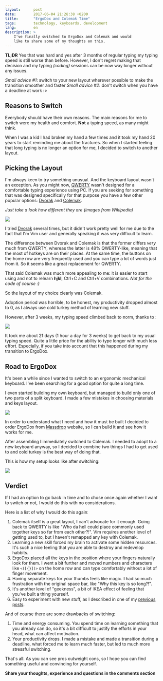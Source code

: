 ```yaml
---
layout:      post
date:        2017-06-04 21:28:38 +0200
title:       "ErgoDox and Colemak Time"
tags:        technology, keyboards, development
lang:        en
description: >
    I've finally switched to ErgoDox and Colemak and would
    like to share some of my thoughts on this.
---
```


**TL;DR** Yes that was hard and yes after 3 months of regular typing my typing
speed is still worse than before. However, I don't regret making that decision
and my typing _(coding)_ sessions can be now way longer without any issues.

*Small advice #1*: switch to your new layout wherever possible to make the transition smoother and faster
*Small advice #2*: don't switch when you have a deadline at work :>

## Reasons to Switch

Everybody should have their own reasons. The main reasons for me to switch were my health and comfort. **Not** a typing speed, as many might think.

When I was a kid I had broken my hand a few times and it took my hand 20 years to start reminding me about the fractures. So when I started feeling that long typing is no longer an option for me, I decided to switch to another layout.

## Picking the Layout

I'm always keen to try something unusual. And the keyboard layout wasn't an exception. As you might now, [QWERTY][3] wasn't designed for a comfortable typing experience using PC. If you are seeking for something that was designed specifically for that purpose you have a few other popular options: [Dvorak][2] and [Colemak][1].

_Just take a look how different they are (images from Wikipedia)_

![](/uploads/7f935629a3ed24093d3a18e72c268bfc)

I tried [Dvorak][2] several times, but it didn't work pretty well for me due to the fact that I'm Vim user and generally speaking it was very difficult to learn.

The difference between Dvorak and Colemak is that the former differs _very_ much from QWERTY, whereas the latter is 48% QWERTY-like, meaning that the most of hotkeys are on their places. At the same time, the buttons on the home row are very frequently used and you can type a lot of words just from it. So it seems like a great replacement for QWERTY.

That said Colemak was much more appealing to me: it is easier to start using and not to relearn **hjkl**, Ctrl+C and Ctrl+V combinations. *Not for the code of course :)*

So the layout of my choice clearly was Colemak.

Adoption period was horrible, to be honest, my productivity dropped almost to 0, as I always use cold turkey method of learning new stuff.

However, after 3 weeks, my typing speed climbed back to norm, thanks to [](https://www.keybr.com/):

![](/uploads/c0f8a8f68868b9cb47c26651695c7195)

It took me about 21 days (1 hour a day for 3 weeks) to get back to my usual typing speed. Quite a little price for the ability to type longer with much less effort. Especially, if you take into account that this happened during my transition to ErgoDox.

## Road to ErgoDox

It's been a while since I wanted to switch to an ergonomic mechanical keyboard. I've been searching for a good option for quite a long time.

I even started building my own keyboard, but managed to build only one of two parts of a split keyboard. I made a few mistakes in choosing materials and keys layout.

![](/uploads/cf584255d30a4a98915e75d22874f99e)

In order to understand what I need and how it must be built I decided to order ErgoDox from [Massdrop](https://www.massdrop.com/r/GF8XYU) website, so I can build it and see how it works for me.

After assembling I immediately switched to Colemak. I needed to adopt to a new keyboard anyway, so I decided to combine two things I had to get used to and cold turkey is the best way of doing that.

This is how my setup looks like after switching:

![](/uploads/9aaf19e70b5f04b8c0d855a671e6c225)

## Verdict

If I had an option to go back in time and to chose once again whether I want to switch or not, I would do this with no considerations.

Here is a list of why I would do this again:

1. Colemak itself is a great layout, I can't advocate for it enough. Going back to QWERTY is like "Who da hell could place commonly used together keys so far from each other?!". Vim requires another level of getting used to, but I haven't remapped any key with Colemak.
2. Learning a new skill forced my brain to activate some hidden resources. It's such a nice feeling that you are able to destroy and redevelop habbits.
3. ErgoDox placed all the keys in the position where your fingers naturally look for them. I went a bit further and moved numbers and characters like `<([{}])>` on the home row and can type comfortably without a lot of finger movement.
4. Having separate keys for your thumbs feels like magic. I had so much frustration with the original space bar, like "Why this key is so long?!".
5. It's another level of "geekness", a bit of IKEA effect of feeling that you've built a thing yourself.
6. Easy to experiment with new stuff, as I described in one of my [previous posts](https://kuzzmi.com/blog/no-numbers-symbols-first).

And of course there are some drawbacks of switching:

1. Time and energy consuming. You spend time on learning something that you already can do, so it's a bit difficult to justify the efforts in your head, what can affect motivation.
2. Your productivity drops. I made a mistake and made a transition during a deadline, what forced me to learn much faster, but led to much more stressful switching.

That's all. As you can see pros outweight cons, so I hope you can find something useful and convincing for yourself.

**Share your thoughts, experience and questions in the comments section**

[1]: https://colemak.com/
[2]: http://www.dvorak-keyboard.com/
[3]: https://en.wikipedia.org/wiki/QWERTY
